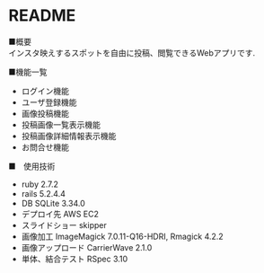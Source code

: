 # README

■概要  
インスタ映えするスポットを自由に投稿、閲覧できるWebアプリです.

■機能一覧
* ログイン機能
* ユーザ登録機能
* 画像投稿機能
* 投稿画像一覧表示機能
* 投稿画像詳細情報表示機能
* お問合せ機能

■　使用技術

* ruby 2.7.2
* rails 5.2.4.4
* DB SQLite 3.34.0
* デプロイ先 AWS EC2
* スライドショー skipper
* 画像加工 ImageMagick 7.0.11-Q16-HDRI, Rmagick 4.2.2
* 画像アップロード CarrierWave 2.1.0
* 単体、結合テスト RSpec 3.10

